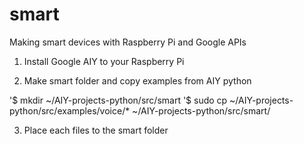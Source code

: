 # smart
Making smart devices with Raspberry Pi and Google APIs

1. Install Google AIY to your Raspberry Pi

2. Make smart folder and copy examples from AIY python

'$ mkdir ~/AIY-projects-python/src/smart
'$ sudo cp ~/AIY-projects-python/src/examples/voice/* ~/AIY-projects-python/src/smart/

3. Place each files to the smart folder
